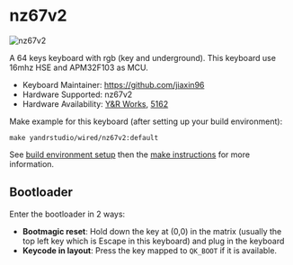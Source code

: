 # nz67v2

![nz67v2](https://i.imgur.com/AHmBuAq.png)

A 64 keys keyboard with rgb (key and underground).
This keyboard use 16mhz HSE and APM32F103 as MCU.

- Keyboard Maintainer: https://github.com/jiaxin96
- Hardware Supported: nz67v2
- Hardware Availability: [Y&R Works](https://shop417111022.taobao.com/?spm=2013.1.1000126.2.6aea6fa3Uxufe5), [5162](https://shop294487007.taobao.com/?spm=a230r.7195193.1997079397.2.763853eeeaoRl4)

Make example for this keyboard (after setting up your build environment):

    make yandrstudio/wired/nz67v2:default

See [build environment setup](https://docs.qmk.fm/#/getting_started_build_tools) then the [make instructions](https://docs.qmk.fm/#/getting_started_make_guide) for more information.

## Bootloader

Enter the bootloader in 2 ways:

- **Bootmagic reset**: Hold down the key at (0,0) in the matrix (usually the top left key which is Escape in this keyboard) and plug in the keyboard
- **Keycode in layout**: Press the key mapped to `QK_BOOT` if it is available.
